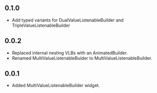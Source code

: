 ## 0.1.0

* Add typed variants for DualValueListenableBuilder and TripleValueListenableBuilder

## 0.0.2

* Replaced internal nesting VLBs with an AnimatedBuilder.
* Renamed MultiValueListenableBuider to MultiValueListenableBuilder.

## 0.0.1

* Added MultiValueListenableBuilder widget.
